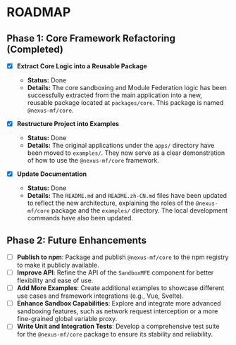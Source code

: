 # ROADMAP

## Phase 1: Core Framework Refactoring (Completed)

- [x] **Extract Core Logic into a Reusable Package**
  - **Status:** Done
  - **Details:** The core sandboxing and Module Federation logic has been successfully extracted from the main application into a new, reusable package located at `packages/core`. This package is named `@nexus-mf/core`.

- [x] **Restructure Project into Examples**
  - **Status:** Done
  - **Details:** The original applications under the `apps/` directory have been moved to `examples/`. They now serve as a clear demonstration of how to use the `@nexus-mf/core` framework.

- [x] **Update Documentation**
  - **Status:** Done
  - **Details:** The `README.md` and `README.zh-CN.md` files have been updated to reflect the new architecture, explaining the roles of the `@nexus-mf/core` package and the `examples/` directory. The local development commands have also been updated.

## Phase 2: Future Enhancements

- [ ] **Publish to npm**: Package and publish `@nexus-mf/core` to the npm registry to make it publicly available.
- [ ] **Improve API**: Refine the API of the `SandboxMFE` component for better flexibility and ease of use.
- [ ] **Add More Examples**: Create additional examples to showcase different use cases and framework integrations (e.g., Vue, Svelte).
- [ ] **Enhance Sandbox Capabilities**: Explore and integrate more advanced sandboxing features, such as network request interception or a more fine-grained global variable proxy.
- [ ] **Write Unit and Integration Tests**: Develop a comprehensive test suite for the `@nexus-mf/core` package to ensure its stability and reliability.
